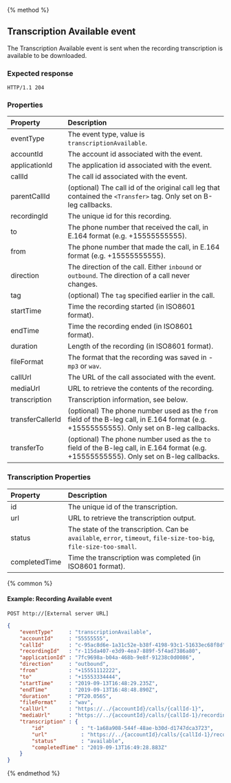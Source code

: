 {% method %}
##  Transcription Available event

The Transcription Available event is sent when the recording transcription is available to be downloaded.

### Expected response

```http
HTTP/1.1 204
```

### Properties
| Property      | Description                                                                                          |
|:--------------|:-----------------------------------------------------------------------------------------------------|
| eventType     | The event type, value is `transcriptionAvailable`.                                                   |
| accountId     | The account id associated with the event.                                                            |
| applicationId | The application id associated with the event.                                                        |
| callId        | The call id associated with the event.                                                               |
| parentCallId     | (optional) The call id of the original call leg that contained the `<Transfer>` tag. Only set on B-leg callbacks.|
| recordingId   | The unique id for this recording.                                                                    |
| to            | The phone number that received the call, in E.164 format (e.g. +15555555555).                        |
| from          | The phone number that made the call, in E.164 format (e.g. +15555555555).                            |
| direction     | The direction of the call. Either `inbound` or `outbound`. The direction of a call never changes.    |
| tag           | (optional) The `tag` specified earlier in the call.                                                  |
| startTime     | Time the recording started (in ISO8601 format).                                                      |
| endTime       | Time the recording ended (in ISO8601 format).                                                        |
| duration      | Length of the recording (in ISO8601 format).                                                         |
| fileFormat    | The format that the recording was saved in - `mp3` or `wav`.                                         |
| callUrl       | The URL of the call associated with the event.                                                       |
| mediaUrl      | URL to retrieve the contents of the recording.                                                       |
| transcription | Transcription information, see below.                                                                |
| transferCallerId | (optional) The phone number used as the `from` field of the B-leg call, in E.164 format (e.g. +15555555555). Only set on B-leg callbacks.|
| transferTo       | (optional) The phone number used as the `to` field of the B-leg call, in E.164 format (e.g. +15555555555). Only set on B-leg callbacks.|

### Transcription Properties
| Property      | Description                                                                                                                 |
|:--------------|:----------------------------------------------------------------------------------------------------------------------------|
| id            | The unique id of the transcription.                                                                                         |
| url           | URL to retrieve the transcription output.                                                                                   |
| status        | The state of the transcription. Can be `available`, `error`, `timeout`, `file-size-too-big`, `file-size-too-small`.         |
| completedTime | Time the transcription was completed (in ISO8601 format).                                                                   |

{% common %}

#### Example: Recording Available event

```
POST http://[External server URL]
```

```json
{
	"eventType"     : "transcriptionAvailable",
	"accountId"     : "55555555",
	"callId"        : "c-95ac8d6e-1a31c52e-b38f-4198-93c1-51633ec68f8d",
	"recordingId"   : "r-115da407-e3d9-4ea7-889f-5f4ad7386a80",
	"applicationId" : "7fc9698a-b04a-468b-9e8f-91238c0d0086",
	"direction"     : "outbound",
	"from"          : "+15551112222",
	"to"            : "+15553334444",
	"startTime"     : "2019-09-13T16:48:29.235Z",
	"endTime"       : "2019-09-13T16:48:48.890Z",
	"duration"      : "PT20.056S",
	"fileFormat"    : "wav",
	"callUrl"       : "https://../{accountId}/calls/{callId-1}",
	"mediaUrl"      : "https://../{accountId}/calls/{callId-1}/recordings/{recordingId}/media",
	"transcription" : {
		"id"            : "t-1a68a908-544f-48ae-b30d-d1747dca3723",
		"url"           : "https://../{accountId}/calls/{callId-1}/recordings/{recordingId}/transcription",
		"status"        : "available",
		"completedTime" : "2019-09-13T16:49:28.883Z"
	}
}
```

{% endmethod %}
